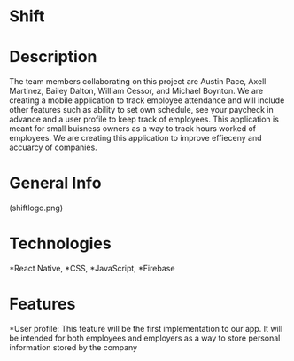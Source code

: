 # Shift #

# Description #
The team members collaborating on this project are Austin Pace,
Axell Martinez, Bailey Dalton, William Cessor, and Michael Boynton.
We are creating a mobile application to track employee attendance and will
include other features such as ability to set own schedule, see your 
paycheck in advance and a user profile to keep track of employees.
This application is meant for small buisness owners as a way 
to track hours worked of employees. We are creating this application
to improve effieceny and accuarcy of companies.

# General Info #

(shiftlogo.png)

# Technologies #

*React Native,
*CSS,
*JavaScript,
*Firebase

# Features #
*User profile: This feature will be the first implementation to our app. 
It will be intended for both employees and employers as a way to store
personal information stored by the company